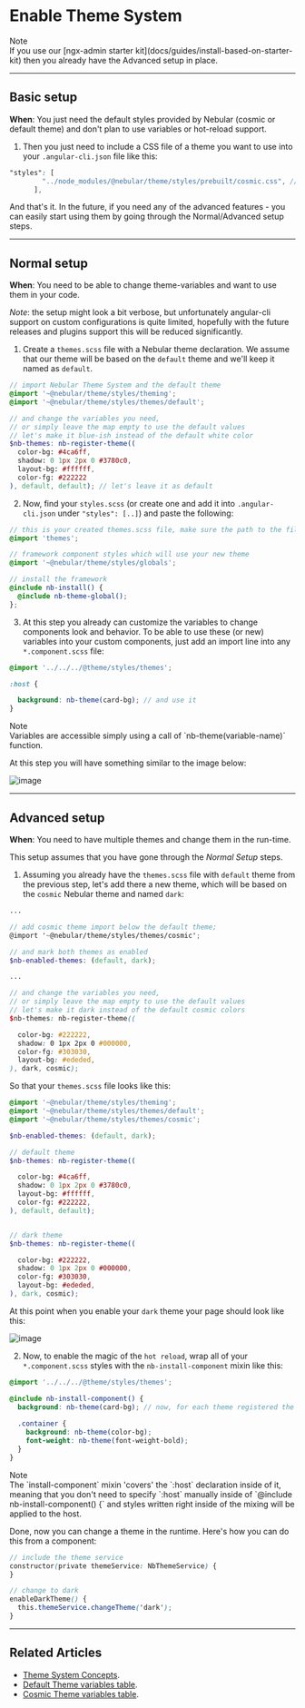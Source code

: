 # Enable Theme System

<div class="note note-info">
  <div class="note-title">Note</div>
  <div class="note-body">
    If you use our [ngx-admin starter kit](docs/guides/install-based-on-starter-kit) then you already have the Advanced setup in place.
  </div>
</div>
<hr>

## Basic setup
**When**: You just need the default styles provided by Nebular (cosmic or default theme) and don't plan to use variables or hot-reload support.

1) Then you just need to include a CSS file of a theme you want to use into your `.angular-cli.json` file like this:

```scss
"styles": [
        "../node_modules/@nebular/theme/styles/prebuilt/cosmic.css", // or default.css
      ],

```

And that's it. In the future, if you need any of the advanced features - you can easily start using them by going through the Normal/Advanced setup steps.
<hr>

## Normal setup
**When**: You need to be able to change theme-variables and want to use them in your code.

*Note*: the setup might look a bit verbose, but unfortunately angular-cli support on custom configurations is quite limited, hopefully with the future releases and plugins support this will be reduced significantly.

1) Create a `themes.scss` file with a Nebular theme declaration. We assume that our theme will be based on the `default` theme and we'll keep it named as `default`.

```scss
// import Nebular Theme System and the default theme
@import '~@nebular/theme/styles/theming';
@import '~@nebular/theme/styles/themes/default';

// and change the variables you need, 
// or simply leave the map empty to use the default values
// let's make it blue-ish instead of the default white color
$nb-themes: nb-register-theme((
  color-bg: #4ca6ff,
  shadow: 0 1px 2px 0 #3780c0,
  layout-bg: #ffffff,
  color-fg: #222222
), default, default); // let's leave it as default 

```

2) Now, find your `styles.scss` (or create one and add it into `.angular-cli.json` under `"styles": [..]`) and paste the following:

```scss
// this is your created themes.scss file, make sure the path to the file is correct
@import 'themes';

// framework component styles which will use your new theme
@import '~@nebular/theme/styles/globals';

// install the framework
@include nb-install() {
  @include nb-theme-global();
};

```

3) At this step you already can customize the variables to change components look and behavior. To be able to use these (or new) variables into your custom components, just add an import line into any `*.component.scss` file:

```scss
@import '../../../@theme/styles/themes';

:host {

  background: nb-theme(card-bg); // and use it
}
``` 

<div class="note note-info section-end">
  <div class="note-title">Note</div>
  <div class="note-body">
    Variables are accessible simply using a call of `nb-theme(variable-name)` function.
  </div>
</div>

At this step you will have something similar to the image below:

![image](assets/images/articles/blue-theme.png)
<hr>

## Advanced setup
**When**: You need to have multiple themes and change them in the run-time.

This setup assumes that you have gone through the *Normal Setup* steps.

1) Assuming you already have the `themes.scss` file with `default` theme from the previous step, let's add there a new theme, which will be based on the `cosmic` Nebular theme and named `dark`:

```scss
...

// add cosmic theme import below the default theme;
@import '~@nebular/theme/styles/themes/cosmic';

// and mark both themes as enabled 
$nb-enabled-themes: (default, dark);

...

// and change the variables you need, 
// or simply leave the map empty to use the default values
// let's make it dark instead of the default cosmic colors
$nb-themes: nb-register-theme((

  color-bg: #222222,
  shadow: 0 1px 2px 0 #000000,
  color-fg: #303030,
  layout-bg: #ededed,
), dark, cosmic);
```

So that your `themes.scss` file looks like this:

```scss
@import '~@nebular/theme/styles/theming';
@import '~@nebular/theme/styles/themes/default';
@import '~@nebular/theme/styles/themes/cosmic';

$nb-enabled-themes: (default, dark);

// default theme
$nb-themes: nb-register-theme((

  color-bg: #4ca6ff,
  shadow: 0 1px 2px 0 #3780c0,
  layout-bg: #ffffff,
  color-fg: #222222,
), default, default);


// dark theme
$nb-themes: nb-register-theme((

  color-bg: #222222,
  shadow: 0 1px 2px 0 #000000,
  color-fg: #303030,
  layout-bg: #ededed,
), dark, cosmic);

```

At this point when you enable your `dark` theme your page should look like this:

![image](assets/images/articles/dark-theme.png)

2) Now, to enable the magic of the `hot reload`, wrap all of your `*.component.scss` styles with the `nb-install-component` mixin like this:

```scss
@import '../../../@theme/styles/themes';

@include nb-install-component() {
  background: nb-theme(card-bg); // now, for each theme registered the corresponding value will be inserted
  
  .container {
    background: nb-theme(color-bg);
    font-weight: nb-theme(font-weight-bold);
  }
}
```
<div class="note note-info">
  <div class="note-title">Note</div>
  <div class="note-body">
    The `install-component` mixin 'covers' the `:host` declaration inside of it, meaning that you don't need to specify `:host` manually inside of `@include nb-install-component() {` 
    and styles written right inside of the mixing will be applied to the host.
  </div>
</div>

Done, now you can change a theme in the runtime. Here's how you can do this from a component:

```scss
// include the theme service
constructor(private themeService: NbThemeService) {
}

// change to dark
enableDarkTheme() {
  this.themeService.changeTheme('dark');
}
```
<hr>

## Related Articles

- [Theme System Concepts](docs/guides/theme-system).
- [Default Theme variables table](docs/themes/default).
- [Cosmic Theme variables table](docs/themes/cosmic).
